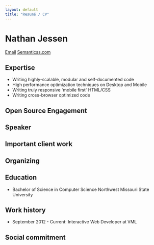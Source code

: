 ```yaml
---
layout: default
title: "Resumé / CV"
---
```


# Nathan Jessen

[Email](mailto:nathan.jessen@gmail.com)
[Semanticss.com](http://semanticss.com/)

## Expertise

- Writing highly-scalable, modular and self-documented code
- High performance optimization techniques on Desktop and Mobile
- Writing truly responsive 'mobile first' HTML/CSS
- Writing cross-browser optimized code


## Open Source Engagement


## Speaker


## Important client work


## Organizing


## Education

- Bachelor of Science in Computer Science Northwest Missouri State University


## Work history

- September 2012 - Current: Interactive Web Developer at VML


## Social commitment

